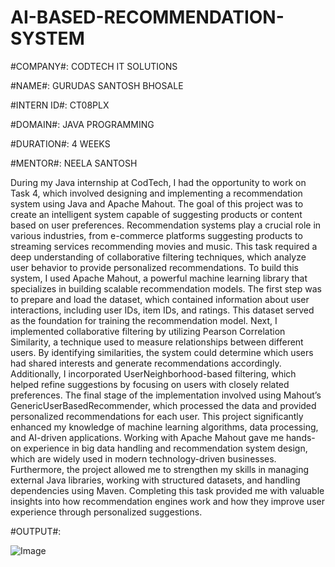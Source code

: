 # AI-BASED-RECOMMENDATION-SYSTEM

#COMPANY#: CODTECH IT SOLUTIONS

#NAME#: GURUDAS SANTOSH BHOSALE

#INTERN ID#: CT08PLX

#DOMAIN#: JAVA PROGRAMMING

#DURATION#: 4 WEEKS

#MENTOR#: NEELA SANTOSH

  During my Java internship at CodTech, I had the opportunity to work on Task 4, which involved designing and implementing a recommendation system using Java and Apache Mahout. The goal of this project was to create an intelligent system capable of suggesting products or content based on user preferences. Recommendation systems play a crucial role in various industries, from e-commerce platforms suggesting products to streaming services recommending movies and music. This task required a deep understanding of collaborative filtering techniques, which analyze user behavior to provide personalized recommendations.
  To build this system, I used Apache Mahout, a powerful machine learning library that specializes in building scalable recommendation models. The first step was to prepare and load the dataset, which contained information about user interactions, including user IDs, item IDs, and ratings. This dataset served as the foundation for training the recommendation model. Next, I implemented collaborative filtering by utilizing Pearson Correlation Similarity, a technique used to measure relationships between different users. By identifying similarities, the system could determine which users had shared interests and generate recommendations accordingly. Additionally, I incorporated UserNeighborhood-based filtering, which helped refine suggestions by focusing on users with closely related preferences. The final stage of the implementation involved using Mahout’s GenericUserBasedRecommender, which processed the data and provided personalized recommendations for each user.
  This project significantly enhanced my knowledge of machine learning algorithms, data processing, and AI-driven applications. Working with Apache Mahout gave me hands-on experience in big data handling and recommendation system design, which are widely used in modern technology-driven businesses. Furthermore, the project allowed me to strengthen my skills in managing external Java libraries, working with structured datasets, and handling dependencies using Maven. Completing this task provided me with valuable insights into how recommendation engines work and how they improve user experience through personalized suggestions.

#OUTPUT#:

![Image](https://github.com/user-attachments/assets/e3791e47-dc9a-4ff6-9012-dc6702167d7f)






